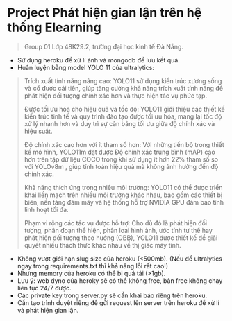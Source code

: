 # Project Phát hiện gian lận trên hệ thống Elearning
> Group 01
> Lớp 48K29.2, trường đại học kinh tế Đà Nẵng.
- Sử dụng heroku để xử lí ảnh và mongodb để lưu kết quả.
- Huấn luyện bằng model YOLO 11 của ultralytics:
> Trích xuất tính năng nâng cao: YOLO11 sử dụng kiến trúc xương sống và cổ được cải tiến, giúp tăng cường khả năng trích xuất tính năng để phát hiện đối tượng chính xác hơn và thực hiện tác vụ phức tạp.
> 
> Được tối ưu hóa cho hiệu quả và tốc độ: YOLO11 giới thiệu các thiết kế kiến trúc tinh tế và quy trình đào tạo được tối ưu hóa, mang lại tốc độ xử lý nhanh hơn và duy trì sự cân bằng tối ưu giữa độ chính xác và hiệu suất.
> 
> Độ chính xác cao hơn với ít tham số hơn: Với những tiến bộ trong thiết kế mô hình, YOLO11m đạt được Độ chính xác trung bình (mAP) cao hơn trên tập dữ liệu COCO trong khi sử dụng ít hơn 22% tham số so với YOLOv8m , giúp tính toán hiệu quả mà không ảnh hưởng đến độ chính xác.
> 
> Khả năng thích ứng trong nhiều môi trường: YOLO11 có thể được triển khai liền mạch trên nhiều môi trường khác nhau, bao gồm các thiết bị biên, nền tảng đám mây và hệ thống hỗ trợ NVIDIA GPU đảm bảo tính linh hoạt tối đa.
> 
> Phạm vi rộng các tác vụ được hỗ trợ: Cho dù đó là phát hiện đối tượng, phân đoạn thể hiện, phân loại hình ảnh, ước tính tư thế hay phát hiện đối tượng theo hướng (OBB), YOLO11 được thiết kế để giải quyết nhiều thách thức khác nhau về thị giác máy tính.
- Không vượt giới hạn slug size của heroku (<500mb). (Nếu để ultralytics ngay trong requirements.txt thì khả năng lỗi rất cao!)
- Nhưng memory của heroku có thể bị quá tải (>1gb).
- Lưu ý: web dyno của heroky sẽ có thể không free, bản free không chạy liên tục 24/7 được.
- Các private key trong server.py sẽ cần khai báo riêng trên heroku.
- Cần tạo trình duyệt riêng để gửi request lên server trên heroku để xử lí và phát hiện gian lận.
